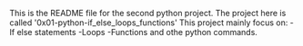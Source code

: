 This is the README file for the second python project.
The project here is called '0x01-python-if_else_loops_functions'
This project mainly focus on:
-If else statements
-Loops
-Functions and othe python commands.
